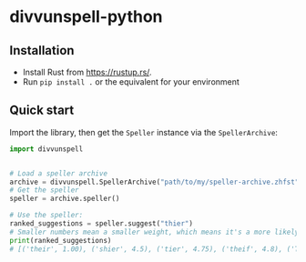 # divvunspell-python

## Installation

- Install Rust from https://rustup.rs/.
- Run `pip install .` or the equivalent for your environment

## Quick start

Import the library, then get the `Speller` instance via the `SpellerArchive`:

```python
import divvunspell


# Load a speller archive
archive = divvunspell.SpellerArchive("path/to/my/speller-archive.zhfst")
# Get the speller
speller = archive.speller()

# Use the speller:
ranked_suggestions = speller.suggest("thier")
# Smaller numbers mean a smaller weight, which means it's a more likely correction
print(ranked_suggestions)
# [('their', 1.00), ('shier', 4.5), ('tier', 4.75), ('theif', 4.8), ('Thieu', 11.3)]
```
